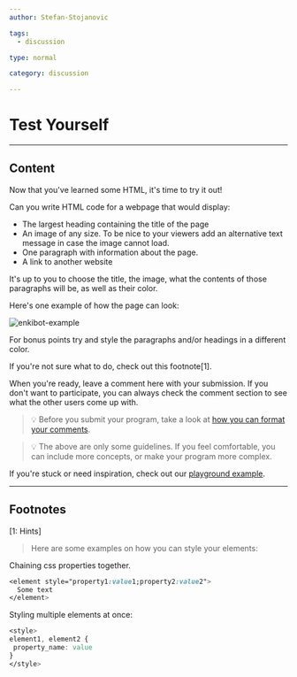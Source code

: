 ```yaml
---
author: Stefan-Stojanovic

tags:
  - discussion

type: normal

category: discussion

---
```


# Test Yourself

---

## Content

Now that you've learned some HTML, it's time to try it out!

Can you write HTML code for a webpage that would display:
- The largest heading containing the title of the page
- An image of any size. To be nice to your viewers add an alternative text message in case the image cannot load.
- One paragraph with information about the page.
- A link to another website

It's up to you to choose the title, the image, what the contents of those paragraphs will be, as well as their color.

Here's one example of how the page can look:

![enkibot-example](https://img.enkipro.com/e6a42cec737935a42270522e1de1ad44.png)

For bonus points try and style the paragraphs and/or headings in a different color.

If you're not sure what to do, check out this footnote[1].

When you're ready, leave a comment here with your submission. If you don't want to participate, you can always check the comment section to see what the other users come up with.

> 💡 Before you submit your program, take a look at [how you can format your comments](https://www.enki.com/glossary/general/markdown-formatting).

> 💡 The above are only some guidelines. If you feel comfortable, you can include more concepts, or make your program more complex.

If you're stuck or need inspiration, check out our [playground example](https://codepen.io/enkidevs/pen/QWKywyy).
 
---
## Footnotes
[1: Hints]

> Here are some examples on how you can style your elements:

Chaining css properties together.

```css
<element style="property1:value1;property2:value2">
  Some text
</element> 
```

Styling multiple elements at once:

```css
<style>
element1, element2 {
 property_name: value
}
</style>
```
